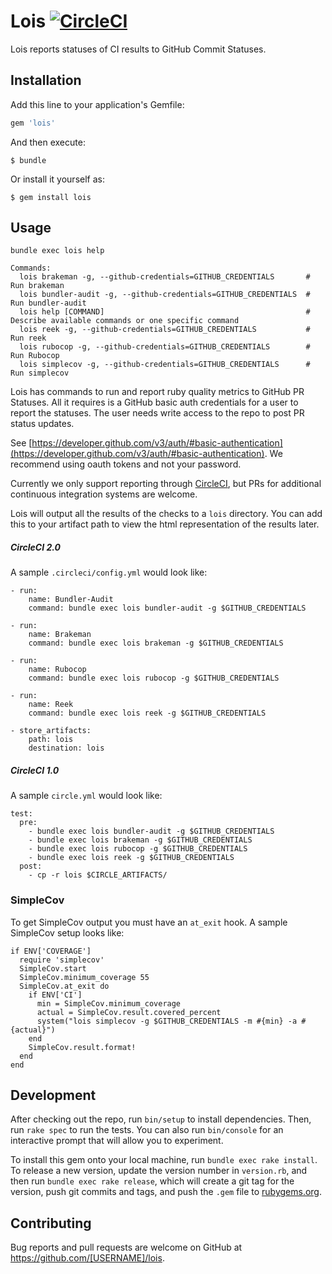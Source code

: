 # Lois [![CircleCI](https://circleci.com/gh/ketiko/lois.svg?style=svg)](https://circleci.com/gh/ketiko/lois)

Lois reports statuses of CI results to GitHub Commit Statuses.

## Installation

Add this line to your application's Gemfile:

```ruby
gem 'lois'
```

And then execute:

    $ bundle

Or install it yourself as:

    $ gem install lois

## Usage

```
bundle exec lois help

Commands:
  lois brakeman -g, --github-credentials=GITHUB_CREDENTIALS       # Run brakeman
  lois bundler-audit -g, --github-credentials=GITHUB_CREDENTIALS  # Run bundler-audit
  lois help [COMMAND]                                             # Describe available commands or one specific command
  lois reek -g, --github-credentials=GITHUB_CREDENTIALS           # Run reek
  lois rubocop -g, --github-credentials=GITHUB_CREDENTIALS        # Run Rubocop
  lois simplecov -g, --github-credentials=GITHUB_CREDENTIALS      # Run simplecov
```

Lois has commands to run and report ruby quality metrics to GitHub PR Statuses.  All it requires is
a GitHub basic auth credentials for a user to report the statuses.  The user needs write access to the repo to post
PR status updates.

See [https://developer.github.com/v3/auth/#basic-authentication](https://developer.github.com/v3/auth/#basic-authentication).
We recommend using oauth tokens and not your password.

Currently we only support reporting through [CircleCI](https://circleci.com/), but PRs for additional continuous integration systems are welcome.

Lois will output all the results of the checks to a `lois` directory.  You can add this to your artifact path to view the html representation of the results later.

##### CircleCI 2.0
A sample `.circleci/config.yml` would look like:

```
- run:
    name: Bundler-Audit
    command: bundle exec lois bundler-audit -g $GITHUB_CREDENTIALS

- run:
    name: Brakeman
    command: bundle exec lois brakeman -g $GITHUB_CREDENTIALS

- run:
    name: Rubocop
    command: bundle exec lois rubocop -g $GITHUB_CREDENTIALS

- run:
    name: Reek
    command: bundle exec lois reek -g $GITHUB_CREDENTIALS

- store_artifacts:
    path: lois
    destination: lois
```

##### CircleCI 1.0
A sample `circle.yml` would look like:
```
test:
  pre:
    - bundle exec lois bundler-audit -g $GITHUB_CREDENTIALS
    - bundle exec lois brakeman -g $GITHUB_CREDENTIALS
    - bundle exec lois rubocop -g $GITHUB_CREDENTIALS
    - bundle exec lois reek -g $GITHUB_CREDENTIALS
  post:
    - cp -r lois $CIRCLE_ARTIFACTS/
```

### SimpleCov

To get SimpleCov output you must have an `at_exit` hook.  A sample SimpleCov setup looks like:

```
if ENV['COVERAGE']
  require 'simplecov'
  SimpleCov.start
  SimpleCov.minimum_coverage 55
  SimpleCov.at_exit do
    if ENV['CI']
      min = SimpleCov.minimum_coverage
      actual = SimpleCov.result.covered_percent
      system("lois simplecov -g $GITHUB_CREDENTIALS -m #{min} -a #{actual}")
    end
    SimpleCov.result.format!
  end
end
```

## Development

After checking out the repo, run `bin/setup` to install dependencies. Then, run `rake spec` to run the tests. You can also run `bin/console` for an interactive prompt that will allow you to experiment.

To install this gem onto your local machine, run `bundle exec rake install`. To release a new version, update the version number in `version.rb`, and then run `bundle exec rake release`, which will create a git tag for the version, push git commits and tags, and push the `.gem` file to [rubygems.org](https://rubygems.org).

## Contributing

Bug reports and pull requests are welcome on GitHub at https://github.com/[USERNAME]/lois.
